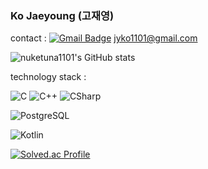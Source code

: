 ### Ko Jaeyoung (고재영)

contact : [![Gmail Badge](https://img.shields.io/badge/Gmail-d14836?style=flat-square&logo=Gmail&logoColor=white&link=mailto:jyko1101@gmail.com)](mailto:jyko1101@gmail.com) jyko1101@gmail.com

![nuketuna1101's GitHub stats](https://github-readme-stats.vercel.app/api?username=nuketuna1101&show_icons=true&theme=radical)

technology stack : 

![C](https://img.shields.io/badge/C-A8B9CC.svg?&style=for-the-badge&logo=C&logoColor=white)
![C++](https://img.shields.io/badge/C++-00599C.svg?&style=for-the-badge&logo=C++&logoColor=white)
![CSharp](https://img.shields.io/badge/CSharp-239120.svg?&style=for-the-badge&logo=CSharp&logoColor=white)

![PostgreSQL](https://img.shields.io/badge/PostgreSQL-4169E1.svg?&style=for-the-badge&logo=PostgreSQL&logoColor=white)

![Kotlin](https://img.shields.io/badge/Kotlin-7F52FF.svg?&style=for-the-badge&logo=Kotlin&logoColor=white)



[![Solved.ac Profile](http://mazassumnida.wtf/api/v2/generate_badge?boj=nuketuna1101)](https://solved.ac/nuketuna1101/)


<!--
**nuketuna1101/nuketuna1101** is a ✨ _special_ ✨ repository because its `README.md` (this file) appears on your GitHub profile.

Here are some ideas to get you started:

- 🔭 I’m currently working on ...
- 🌱 I’m currently learning ...
- 👯 I’m looking to collaborate on ...
- 🤔 I’m looking for help with ...
- 💬 Ask me about ...
- 📫 How to reach me: ...
- 😄 Pronouns: ...
- ⚡ Fun fact: ...
-->
